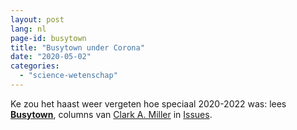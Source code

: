 ```yaml
---
layout: post
lang: nl
page-id: busytown
title: "Busytown under Corona"
date: "2020-05-02"
categories:
  - "science-wetenschap"
---
```


Ke zou het haast weer vergeten hoe speciaal 2020-2022 was: lees **[Busytown](https://issues.org/a-world-made-by-belief-scarry-pandemic/#.Xq2mSeQgdB8.link)**,
columns van [Clark A. Miller](https://issues.org/byline/clark-a-miller) in [Issues](https://issues.org/a-world-made-by-belief-scarry-pandemic/#.Xq2mSeQgdB8.link).
